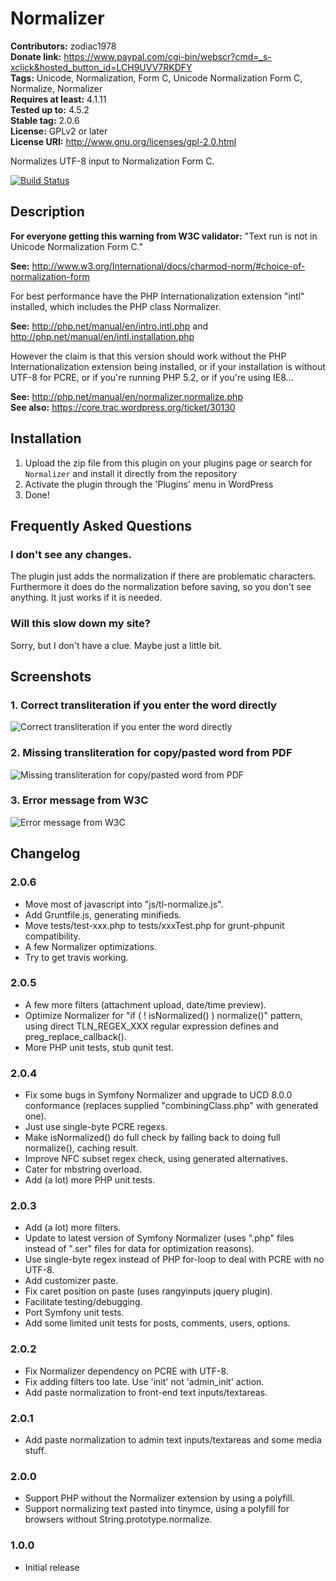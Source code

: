 # Normalizer #
**Contributors:** zodiac1978  
**Donate link:** https://www.paypal.com/cgi-bin/webscr?cmd=_s-xclick&hosted_button_id=LCH9UVV7RKDFY  
**Tags:** Unicode, Normalization, Form C, Unicode Normalization Form C, Normalize, Normalizer  
**Requires at least:** 4.1.11  
**Tested up to:** 4.5.2  
**Stable tag:** 2.0.6  
**License:** GPLv2 or later  
**License URI:** http://www.gnu.org/licenses/gpl-2.0.html  

Normalizes UTF-8 input to Normalization Form C.

[![Build Status](https://travis-ci.org/gitlost/tl-normalizer.png?branch=master)](https://travis-ci.org/gitlost/tl-normalizer)

## Description ##

**For everyone getting this warning from W3C validator:** "Text run is not in Unicode Normalization Form C."  

**See:** http://www.w3.org/International/docs/charmod-norm/#choice-of-normalization-form  

For best performance have the PHP Internationalization extension "intl" installed, which includes the PHP class Normalizer.

**See:** http://php.net/manual/en/intro.intl.php and http://php.net/manual/en/intl.installation.php  

However the claim is that this version should work without the PHP Internationalization extension being installed, or if your installation
is without UTF-8 for PCRE, or if you're running PHP 5.2, or if you're using IE8...

**See:** http://php.net/manual/en/normalizer.normalize.php  
**See also:** https://core.trac.wordpress.org/ticket/30130  

## Installation ##

1. Upload the zip file from this plugin on your plugins page or search for `Normalizer` and install it directly from the repository
1. Activate the plugin through the 'Plugins' menu in WordPress
1. Done!

## Frequently Asked Questions ##

### I don't see any changes. ###

The plugin just adds the normalization if there are problematic characters. Furthermore it does do the normalization before saving, so you don't see anything. It just works if it is needed.

### Will this slow down my site? ###

Sorry, but I don't have a clue. Maybe just a little bit. 

## Screenshots ##

### 1. Correct transliteration if you enter the word directly ###
![Correct transliteration if you enter the word directly](https://ps.w.org/normalizer/assets/screenshot-1.png)

### 2. Missing transliteration for copy/pasted word from PDF ###
![Missing transliteration for copy/pasted word from PDF](https://ps.w.org/normalizer/assets/screenshot-2.png)

### 3. Error message from W3C ###
![Error message from W3C](https://ps.w.org/normalizer/assets/screenshot-3.png)


## Changelog ##

### 2.0.6 ###
* Move most of javascript into "js/tl-normalize.js".
* Add Gruntfile.js, generating minifieds.
* Move tests/test-xxx.php to tests/xxxTest.php for grunt-phpunit compatibility.
* A few Normalizer optimizations.
* Try to get travis working.

### 2.0.5 ###
* A few more filters (attachment upload, date/time preview).
* Optimize Normalizer for "if ( ! isNormalized() ) normalize()" pattern, using direct TLN_REGEX_XXX regular expression defines and preg_replace_callback().
* More PHP unit tests, stub qunit test.

### 2.0.4 ###
* Fix some bugs in Symfony Normalizer and upgrade to UCD 8.0.0 conformance (replaces supplied "combiningClass.php" with generated one).
* Just use single-byte PCRE regexs.
* Make isNormalized() do full check by falling back to doing full normalize(), caching result.
* Improve NFC subset regex check, using generated alternatives.
* Cater for mbstring overload.
* Add (a lot) more PHP unit tests.

### 2.0.3 ###
* Add (a lot) more filters.
* Update to latest version of Symfony Normalizer (uses ".php" files instead of ".ser" files for data for optimization reasons).
* Use single-byte regex instead of PHP for-loop to deal with PCRE with no UTF-8.
* Add customizer paste.
* Fix caret position on paste (uses rangyinputs jquery plugin).
* Facilitate testing/debugging.
* Port Symfony unit tests.
* Add some limited unit tests for posts, comments, users, options.

### 2.0.2 ###
* Fix Normalizer dependency on PCRE with UTF-8.
* Fix adding filters too late. Use 'init' not 'admin_init' action.
* Add paste normalization to front-end text inputs/textareas.

### 2.0.1 ###
* Add paste normalization to admin text inputs/textareas and some media stuff.

### 2.0.0 ###
* Support PHP without the Normalizer extension by using a polyfill.
* Support normalizing text pasted into tinymce, using a polyfill for browsers without String.prototype.normalize.

### 1.0.0 ###
* Initial release
